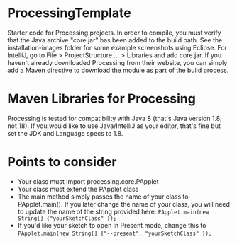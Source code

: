 # ProcessingTemplate
Starter code for Processing projects.  In order to compile, you must verify that 
the Java archive "core.jar" has been added to the build path. See the 
installation-images folder for some example screenshots using Eclipse.  For IntelliJ, 
go to File > ProjectStructure ... > Libraries and add core.jar.
If you haven't already downloaded Processing from their website, you can simply add a Maven
directive to download the module as part of the build process.

# Maven Libraries for Processing
Processing is tested for compatibility with Java 8 (that's Java version 1.8, not 18).
If you would like to use Java/IntelliJ as your editor, that's fine but set the JDK and Language specs to 1.8.

# Points to consider
* Your class must import processing.core.PApplet
* Your class must extend the PApplet class
* The main method simply passes the name of your class to PApplet.main().  If you later
change the name of your class, you will need to update the name of the string provided here.
`PApplet.main(new String[] {"yourSketchClass" });`
* If you'd like your sketch to open in Present mode, change this to 
`PApplet.main(new String[] {"--present", "yourSketchClass" });`

